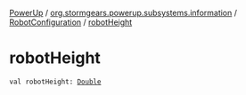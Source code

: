 [PowerUp](../../index.md) / [org.stormgears.powerup.subsystems.information](../index.md) / [RobotConfiguration](index.md) / [robotHeight](./robot-height.md)

# robotHeight

`val robotHeight: `[`Double`](https://kotlinlang.org/api/latest/jvm/stdlib/kotlin/-double/index.html)